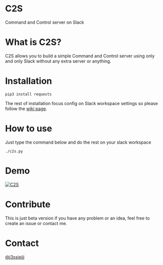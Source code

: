 C2S
===========
Command and Control server on Slack

# What is C2S?
C2S allows you to build a simple Command and Control server using only and only Slack without any extra server or anything.

# Installation
```
pip3 install requests 
```

The rest of installation focus config on Slack workspace settings so please follow the [wiki page](https://github.com/j3ssie/c2s/wiki).


# How to use
Just type the command below and do the rest on your slack workspace
```
./c2s.py
```

# Demo

[![C2S](https://i.ytimg.com/vi/kPHjDBdtZxM/hqdefault.jpg)](https://www.youtube.com/watch?v=kPHjDBdtZxM)

# Contribute
This is just beta version if you have any problem or an idea, feel free to create an issue or contact me.

# Contact
[@j3ssiejjj](https://twitter.com/j3ssiejjj)